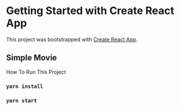 # Getting Started with Create React App

This project was bootstrapped with [Create React App](https://github.com/facebook/create-react-app).

## Simple Movie

How To Run This Project

### `yarn install`
### `yarn start`
